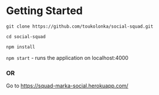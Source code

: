 # Getting Started

`git clone https://github.com/toukolonka/social-squad.git`

`cd social-squad`

`npm install`

`npm start` - runs the application on localhost:4000

### OR

Go to https://squad-marka-social.herokuapp.com/

